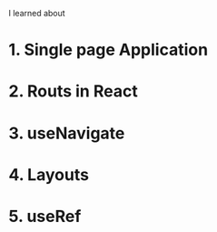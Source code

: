 I learned about 

# 1. Single page Application
# 2. Routs in React 
# 3. useNavigate
# 4. Layouts
# 5. useRef
